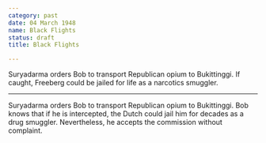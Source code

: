 ```yaml
---
category: past
date: 04 March 1948
name: Black Flights
status: draft
title: Black Flights

---
```

Suryadarma orders Bob to transport Republican opium to Bukittinggi. If caught, Freeberg could be jailed for life as a narcotics smuggler.

------

Suryadarma orders Bob to transport Republican opium to
Bukittinggi. Bob knows that if he is intercepted, the Dutch could jail
him for decades as a drug smuggler. Nevertheless, he accepts the
commission without complaint.

